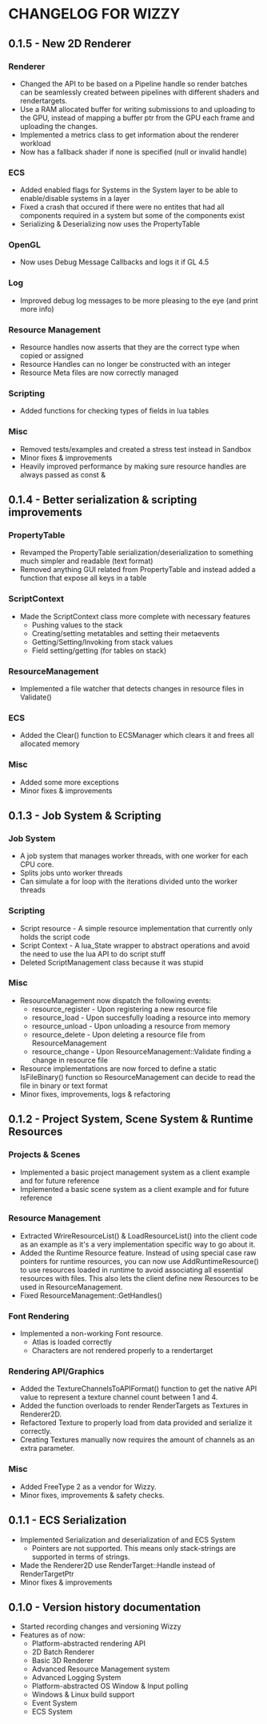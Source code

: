 # CHANGELOG FOR WIZZY

## 0.1.5 - New 2D Renderer
### Renderer
- Changed the API to be based on a Pipeline handle so render batches can be seamlessly created between pipelines with different shaders and rendertargets.
- Use a RAM allocated buffer for writing submissions to and uploading to the GPU, instead of mapping a buffer ptr from the GPU each frame and uploading the changes.
- Implemented a metrics class to get information about the renderer workload
- Now has a fallback shader if none is specified (null or invalid handle)
### ECS
- Added enabled flags for Systems in the System layer to be able to enable/disable systems in a layer
- Fixed a crash that occured if there were no entites that had all components required in a system but some of the components exist
- Serializing & Deserializing now uses the PropertyTable
### OpenGL
- Now uses Debug Message Callbacks and logs it if GL 4.5
### Log
- Improved debug log messages to be more pleasing to the eye (and print more info)
### Resource Management
- Resource handles now asserts that they are the correct type when copied or assigned
- Resource Handles can no longer be constructed with an integer
- Resource Meta files are now correctly managed
### Scripting
- Added functions for checking types of fields in lua tables
### Misc
- Removed tests/examples and created a stress test instead in Sandbox
- Minor fixes & improvements
- Heavily improved performance by making sure resource handles are always passed as const &

## 0.1.4 - Better serialization & scripting improvements
### PropertyTable
- Revamped the PropertyTable serialization/deserialization to something much simpler and readable (text format)
- Removed anything GUI related from PropertyTable and instead added a function that expose all keys in a table
### ScriptContext
- Made the ScriptContext class more complete with necessary features
	- Pushing values to the stack
	- Creating/setting metatables and setting their metaevents
	- Getting/Setting/Invoking from stack values
	- Field setting/getting (for tables on stack)
### ResourceManagement
- Implemented a file watcher that detects changes in resource files in Validate()
### ECS
- Added the Clear() function to ECSManager which clears it and frees all allocated memory
### Misc
- Added some more exceptions
- Minor fixes & improvements

## 0.1.3 - Job System & Scripting
### Job System
- A job system that manages worker threads, with one worker for each CPU core. 
- Splits jobs unto worker threads
- Can simulate a for loop with the iterations divided unto the worker threads
### Scripting
- Script resource - A simple resource implementation that currently only holds the script code
- Script Context - A lua_State wrapper to abstract operations and avoid the need to use the lua API to do script stuff
- Deleted ScriptManagement class because it was stupid
### Misc
- ResourceManagement now dispatch the following events:
	- resource_register - Upon registering a new resource file
	- resource_load - Upon succesfully loading a resource into memory
	- resource_unload - Upon unloading a resource from memory
	- resource_delete - Upon deleting a resource file from ResourceManagement
	- resource_change - Upon ResourceManagement::Validate finding a change in resource file
- Resource implementations are now forced to define a static IsFileBinary() function so ResourceManagement can decide to read the file in binary or text format
- Minor fixes, improvements, logs & refactoring

## 0.1.2 - Project System, Scene System & Runtime Resources
### Projects & Scenes
- Implemented a basic project management system as a client example and for future reference
- Implemented a basic scene system as a client example and for future  reference
### Resource Management
- Extracted WrireResourceList() & LoadResourceList() into the client code as an example as it's a very implementation specific way to go about it.
- Added the Runtime Resource feature. Instead of using special case raw pointers for runtime resources, you can now use AddRuntimeResource() to use resources loaded in runtime to avoid associating all essential resources with files. This also lets the client define new Resources to be used in ResourceManagement.
- Fixed ResourceManagement::GetHandles()
### Font Rendering
- Implemented a non-working Font resource.
	- Atlas is loaded correctly
	- Characters are not rendered properly to a rendertarget
### Rendering API/Graphics
- Added the TextureChannelsToAPIFormat() function to get the native API value to represent a texture channel count between 1 and 4.
- Added the function overloads to render RenderTargets as Textures in Renderer2D.
- Refactored Texture to properly load from data provided and serialize it correctly.
- Creating Textures manually now requires the amount of channels as an extra parameter.
### Misc
- Added FreeType 2 as a vendor for Wizzy.
- Minor fixes, improvements & safety checks.

## 0.1.1 - ECS Serialization
- Implemented Serialization and deserialization of and ECS System
	- Pointers are not supported. This means only stack-strings are 
supported in terms of strings.
- Made the Renderer2D use RenderTarget::Handle instead of RenderTargetPtr
- Minor fixes & improvements

## 0.1.0 - Version history documentation
- Started recording changes and versioning Wizzy
- Features as of now:
	- Platform-abstracted rendering API
	- 2D Batch Renderer
	- Basic 3D Renderer
	- Advanced Resource Management system
	- Advanced Logging System
	- Platform-abstracted OS Window & Input polling
	- Windows & Linux build support
	- Event System
	- ECS System
